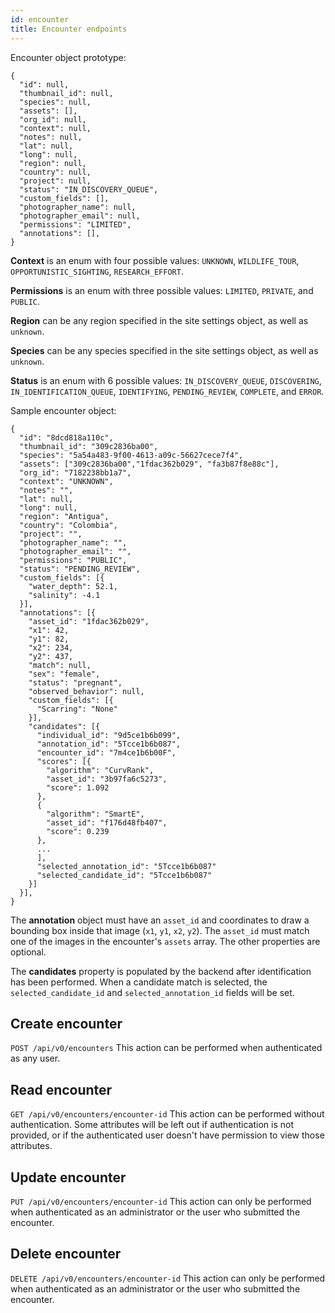 ```yaml
---
id: encounter
title: Encounter endpoints
---
```


Encounter object prototype:
```
{
  "id": null,
  "thumbnail_id": null,
  "species": null,
  "assets": [],
  "org_id": null,
  "context": null,
  "notes": null,
  "lat": null,
  "long": null,
  "region": null,
  "country": null,
  "project": null,
  "status": "IN_DISCOVERY_QUEUE",
  "custom_fields": [],
  "photographer_name": null,
  "photographer_email": null,
  "permissions": "LIMITED",
  "annotations": [],
}
```

**Context** is an enum with four possible values: `UNKNOWN`, `WILDLIFE_TOUR`, `OPPORTUNISTIC_SIGHTING`, `RESEARCH_EFFORT`.

**Permissions** is an enum with three possible values: `LIMITED`, `PRIVATE`, and `PUBLIC`.

**Region** can be any region specified in the site settings object, as well as `unknown`.

**Species** can be any species specified in the site settings object, as well as `unknown`.

**Status** is an enum with 6 possible values: `IN_DISCOVERY_QUEUE`, `DISCOVERING`, `IN_IDENTIFICATION_QUEUE`, `IDENTIFYING`, `PENDING_REVIEW`, `COMPLETE`, and `ERROR`.

Sample encounter object:
```
{
  "id": "8dcd818a110c",
  "thumbnail_id": "309c2836ba00",
  "species": "5a54a483-9f00-4613-a09c-56627cece7f4",
  "assets": ["309c2836ba00","1fdac362b029", "fa3b87f8e88c"],
  "org_id": "7182238bb1a7",
  "context": "UNKNOWN",
  "notes": "",
  "lat": null,
  "long": null,
  "region": "Antigua",
  "country": "Colombia",
  "project": "",
  "photographer_name": "",
  "photographer_email": "",
  "permissions": "PUBLIC",
  "status": "PENDING_REVIEW",
  "custom_fields": [{
    "water_depth": 52.1,
    "salinity": -4.1
  }],
  "annotations": [{
    "asset_id": "1fdac362b029",
    "x1": 42,
    "y1": 82,
    "x2": 234,
    "y2": 437,
    "match": null,
    "sex": "female",
    "status": "pregnant",
    "observed_behavior": null,
    "custom_fields": [{
      "Scarring": "None"
    }],
    "candidates": [{
      "individual_id": "9d5ce1b6b099",
      "annotation_id": "5Tcce1b6b087",
      "encounter_id": "7m4ce1b6b00F",
      "scores": [{
        "algorithm": "CurvRank",
        "asset_id": "3b97fa6c5273",
        "score": 1.092
      }, 
      {
        "algorithm": "SmartE",
        "asset_id": "f176d48fb407",
        "score": 0.239
      },
      ...
      ],
      "selected_annotation_id": "5Tcce1b6b087"
      "selected_candidate_id": "5Tcce1b6b087"
    }]
  }],
}
```

The **annotation** object must have an `asset_id` and coordinates to draw a bounding box inside that image (`x1`, `y1`, `x2`, `y2`). The `asset_id` must match one of the images in the encounter's `assets` array. The other properties are optional. 

The **candidates** property is populated by the backend after identification has been performed. When a candidate match is selected, the `selected_candidate_id` and `selected_annotation_id` fields will be set. 

## Create encounter 
`POST /api/v0/encounters`
This action can be performed when authenticated as any user. 

## Read encounter
`GET /api/v0/encounters/encounter-id` 
This action can be performed without authentication. Some attributes will be left out if authentication is not provided, or if the authenticated user doesn't have permission to view those attributes.

## Update encounter 
`PUT /api/v0/encounters/encounter-id`
This action can only be performed when authenticated as an administrator or the user who submitted the encounter.

## Delete encounter 
`DELETE /api/v0/encounters/encounter-id`
This action can only be performed when authenticated as an administrator or the user who submitted the encounter. 

